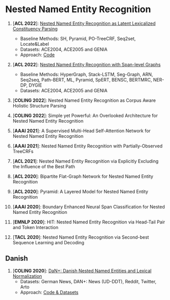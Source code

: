 # Nested Named Entity Recognition

1. [**ACL 2022**]: [Nested Named Entity Recognition as Latent Lexicalized Constituency Parsing](https://aclanthology.org/2022.acl-long.428.pdf)
	- Baseline Methods: SH, Pyramid, PO-TreeCRF, Seq2set, Locate&Label
	- Datasets: ACE2004, ACE2005 and GENIA
	- Approach: [Code](https://github.com/LouChao98/nner_as_parsing)

2. [**ACL 2022**]: [Nested Named Entity Recognition with Span-level Graphs](https://aclanthology.org/2022.acl-long.63/)
	- Baseline Methods: HyperGraph, Stack-LSTM, Seg-Graph, ARN, Seq2seq, Path-BERT, ML, Pyramid, SpERT, BENSC,  BERTMRC, NER-DP, DYGIE
	- Datasets: ACE2004, ACE2005 and GENIA
	
3. [**COLING 2022**]: Nested Named Entity Recognition as Corpus Aware Holistic Structure Parsing
4. [**COLING 2022**]: Simple yet Powerful: An Overlooked Architecture for Nested Named Entity Recognition
5. [**AAAI 2021**]: A Supervised Multi-Head Self-Attention Network for Nested Named Entity Recognition
6. [**AAAI 2021**]: Nested Named Entity Recognition with Partially-Observed TreeCRFs
7. [**ACL 2021**]: Nested Named Entity Recognition via Explicitly Excluding the Influence of the Best Path
8. [**ACL 2020**]: Bipartite Flat-Graph Network for Nested Named Entity Recognition
9. [**ACL 2020**]: Pyramid: A Layered Model for Nested Named Entity Recognition
10. [**AAAI 2020**]: Boundary Enhanced Neural Span Classification for Nested Named Entity Recognition
11. [**EMNLP 2020**]: HIT: Nested Named Entity Recognition via Head-Tail Pair and Token Interaction
12. [**TACL 2020**]: Nested Named Entity Recognition via Second-best Sequence Learning and Decoding

## Danish

1. [**COLING 2020**]: [DaN+: Danish Nested Named Entities and Lexical Normalization](https://aclanthology.org/2020.coling-main.583/)
	- Datasets: German News, DAN+: News (UD-DDT), Reddit, Twitter, Arto
	- Approach: [Code & Datasets](https://github.com/bplank/DaNplus)
